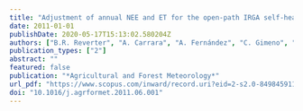 ```yaml
---
title: "Adjustment of annual NEE and ET for the open-path IRGA self-heating correction: Magnitude and approximation over a range of climate"
date: 2011-01-01
publishDate: 2020-05-17T15:13:02.580204Z
authors: ["B.R. Reverter", "A. Carrara", "A. Fernández", "C. Gimeno", "M.J. Sanz", "P. Serrano-Ortiz", "E.P. Sánchez-Cañete", "A. Were", "F. Domingo", "V. Resco", "G.G. Burba", "A.S. Kowalski"]
publication_types: ["2"]
abstract: ""
featured: false
publication: "*Agricultural and Forest Meteorology*"
url_pdf: "https://www.scopus.com/inward/record.uri?eid=2-s2.0-84984591182&doi=10.1016%2fj.agrformet.2011.06.001&partnerID=40&md5=86c6347e7766bb653136b98756d1c40d"
doi: "10.1016/j.agrformet.2011.06.001"
---
```


